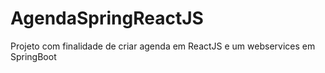 # AgendaSpringReactJS


Projeto com finalidade de criar agenda em ReactJS e um webservices em SpringBoot
